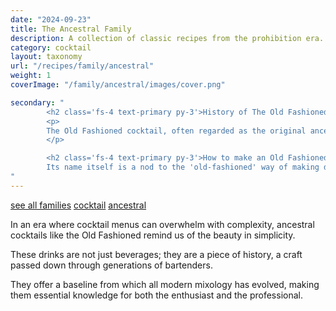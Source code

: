 ```yaml
---
date: "2024-09-23"
title: The Ancestral Family
description: A collection of classic recipes from the prohibition era.
category: cocktail
layout: taxonomy
url: "/recipes/family/ancestral"
weight: 1
coverImage: "/family/ancestral/images/cover.png"

secondary: "
        <h2 class='fs-4 text-primary py-3'>History of The Old Fashioned Cocktail</h2>
        <p>
        The Old Fashioned cocktail, often regarded as the original ancestral cocktail, dates back to the early 19th century.
        </p>

        <h2 class='fs-4 text-primary py-3'>How to make an Old Fashioned Cocktail</h2>
        Its name itself is a nod to the 'old-fashioned' way of making drinks, which involved spirits, sugar, water, and bitters. This timeless recipe has not only stood the test of time but has also inspired countless variations, each adding its unique twist while honoring the spirit of the original.
"
---
```


<a href="/recipes/family/" class="badge bg-success text-light text-decoration-none">see all families</a> 
<a href="/recipes/category/cocktail/" class="badge text-bg-primary text-decoration-none">cocktail</a> 
<a href="/recipes/family/ancestral/" class="badge text-bg-info text-decoration-none">ancestral</a> 

In an era where cocktail menus can overwhelm with complexity, ancestral cocktails like the Old Fashioned remind us of the beauty in simplicity. 

These drinks are not just beverages; they are a piece of history, a craft passed down through generations of bartenders. 

They offer a baseline from which all modern mixology has evolved, making them essential knowledge for both the enthusiast and the professional.






